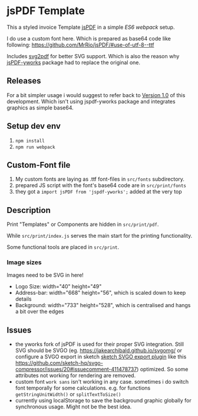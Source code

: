 # jsPDF Template

This a styled invoice Template [jsPDF](https://github.com/MrRio/jsPDF) in a simple _ES6 webpack_ setup.

I do use a custom font here. Which is prepared as base64 code like following: https://github.com/MrRio/jsPDF/#use-of-utf-8--ttf

Includes [svg2pdf](https://github.com/yWorks/svg2pdf.js) for better SVG support. Which is also the reason why [jsPDF-yworks](https://github.com/yWorks/jsPDF) package had to replace the original one.

## Releases

For a bit simpler usage i would suggest to refer back to [Version 1.0](https://github.com/AndreKelling/jspdf-template/releases/tag/1.0) of this development. Which isn't using jspdf-yworks package and integrates graphics as simple base64.

## Setup dev env

1. `npm install`
2. `npm run webpack`

## Custom-Font file

1. My custom fonts are laying as .ttf font-files in `src/fonts` subdirectory.
2. prepared JS script with the font's base64 code are in `src/print/fonts`
3. they got a `import jsPDF from 'jspdf-yworks';` added at the very top

## Description

Print "Templates" or Components are hidden in `src/print/pdf`.

While `src/print/index.js` serves the main start for the printing functionality.

Some functional tools are placed in `src/print`.

### Image sizes

Images need to be SVG in here!

* Logo Size: width="40" height="49"
* Address-bar: width="668" height="56", which is scaled down to keep details
* Background: width="733" height="528", which is centralised and hangs a bit over the edges

## Issues

* the yworks fork of jsPDF is used for their proper SVG integration. Still SVG should be SVGO (eg. https://jakearchibald.github.io/svgomg/ or configure a SVGO export in sketch [sketch SVGO export plugin](https://www.sketch.com/extensions/plugins/svgo-compressor/) like this https://github.com/sketch-hq/svgo-compressor/issues/20#issuecomment-411478737) optimized. So some attributes not working for rendering are removed.
* custom font `work sans` isn't working in any case. sometimes i do switch font temporally for some calculations. e.g. for functions `getStringUnitWidth()` or `splitTextToSize()`
* currently using localStorage to save the background graphic globally for synchronous usage. Might not be the best idea.
